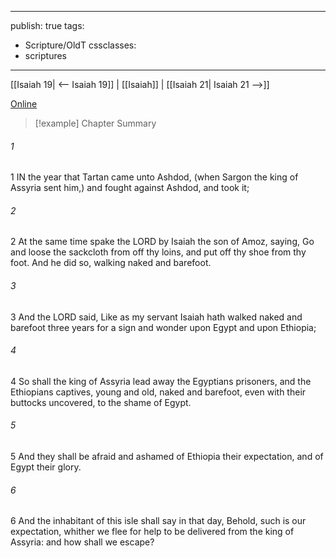 

---
publish: true
tags:
  - Scripture/OldT
cssclasses:
  - scriptures
---
[[Isaiah 19| <-- Isaiah 19]] | [[Isaiah]] | [[Isaiah 21| Isaiah 21 -->]]

[Online](https://churchofjesuschrist.org/study/scriptures/ot/isa/20?lang=eng)

>[!example] Chapter Summary
>
###### 1
1 IN the year that Tartan came unto Ashdod, (when Sargon the king of Assyria sent him,) and fought against Ashdod, and took it;
###### 2
2 At the same time spake the LORD by Isaiah the son of Amoz, saying, Go and loose the sackcloth from off thy loins, and put off thy shoe from thy foot.  And he did so, walking naked and barefoot.
###### 3
3 And the LORD said, Like as my servant Isaiah hath walked naked and barefoot three years for a sign and wonder upon Egypt and upon Ethiopia;
###### 4
4 So shall the king of Assyria lead away the Egyptians prisoners, and the Ethiopians captives, young and old, naked and barefoot, even with their buttocks uncovered, to the shame of Egypt.
###### 5
5 And they shall be afraid and ashamed of Ethiopia their expectation, and of Egypt their glory.
###### 6
6 And the inhabitant of this isle shall say in that day, Behold, such is our expectation, whither we flee for help to be delivered from the king of Assyria: and how shall we escape?



